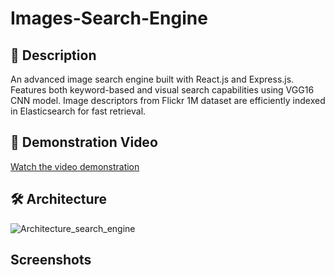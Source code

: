 # Images-Search-Engine
## 📝 Description
An advanced image search engine built with React.js and Express.js. Features both keyword-based and visual search capabilities using VGG16 CNN model. Image descriptors from Flickr 1M dataset are efficiently indexed in Elasticsearch for fast retrieval.
## 🎥 Demonstration Video
[Watch the video demonstration](https://drive.google.com/file/d/1qCytLDCeM4CcKzKJSMbLe2nDhl8qfJNH/view?usp=sharing)
## 🛠 Architecture
![Architecture_search_engine](https://github.com/user-attachments/assets/f9853e37-d282-406d-832e-e7c428fd38d9)
## Screenshots

